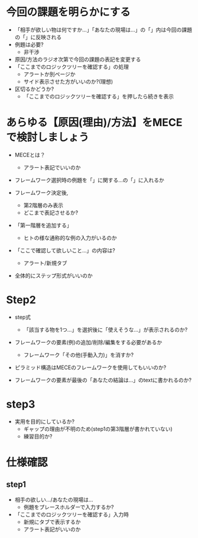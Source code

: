 # 今回の課題を明らかにする  
- 「相手が欲しい物は何ですか...」「あなたの現場は...」の「」内は今回の課題の「」に反映される
- 例題は必要?
    - 非干渉
- 原因/方法のラジオ次第で今回の課題の表記を変更する
- 「ここまでのロジックツリーを確認する」の処理
    - アラートか別ページか
    - サイド表示させた方がいいのか?(理想)
- 区切るかどうか?
    - 「ここまでのロジックツリーを確認する」を押したら続きを表示

# あらゆる【原因(理由)/方法】をMECEで検討しましょう
- MECEとは？
    - アラート表記でいいのか
- フレームワーク選択時の例題を「」に関する...の「」に入れるか

- フレームワーク決定後, 
    - 第2階層のみ表示
    - どこまで表記させるか?

- 「第一階層を追加する」
    - ヒトの様な通称的な例の入力がいるのか
- 「ここで確認して欲しいこと...」の内容は?
    - アラート/新規タブ

- 全体的にステップ形式がいいのか 

# Step2
- step式
    - 「該当する物を1つ...」を選択後に「使えそうな...」が表示されるのか?
- フレームワークの要素(例)の追加/削除/編集をする必要があるか
    - フレームワーク「その他(手動入力)」を消すか?

- ピラミッド構造はMECEのフレームワークを使用してもいいのか?

- フレームワークの要素が最後の「あなたの結論は...」のtextに書かれるのか?

# step3
- 実用を目的にしているか?
    - ギャップの理由が不明のため(step1の第3階層が書かれていない)
    - 練習目的か?


# 仕様確認
## step1
- 相手の欲しい.../あなたの現場は...
    - 例題をプレースホルダーで入力するか?
- 「ここまでのロジックツリーを確認する」入力時
    - 新規にタブで表示するか
    - アラート表記がいいのか
    